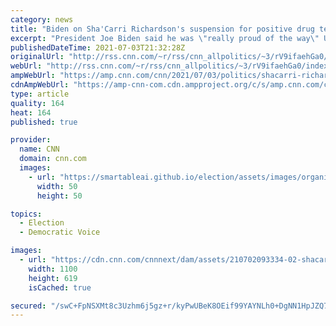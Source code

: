 ```yaml
---
category: news
title: "Biden on Sha'Carri Richardson's suspension for positive drug test: 'The rules are the rules'"
excerpt: "President Joe Biden said he was \"really proud of the way\" US track and field star Sha'Carri Richardson responded following a positive drug test and subsequent suspension that will prevent her from running in her signature event for Team USA in the Olympics later this month, but that \"everybody knows"
publishedDateTime: 2021-07-03T21:32:28Z
originalUrl: "http://rss.cnn.com/~r/rss/cnn_allpolitics/~3/rV9ifaehGa0/index.html"
webUrl: "http://rss.cnn.com/~r/rss/cnn_allpolitics/~3/rV9ifaehGa0/index.html"
ampWebUrl: "https://amp.cnn.com/cnn/2021/07/03/politics/shacarri-richardson-joe-biden-marijuana-test-olympics/index.html"
cdnAmpWebUrl: "https://amp-cnn-com.cdn.ampproject.org/c/s/amp.cnn.com/cnn/2021/07/03/politics/shacarri-richardson-joe-biden-marijuana-test-olympics/index.html"
type: article
quality: 164
heat: 164
published: true

provider:
  name: CNN
  domain: cnn.com
  images:
    - url: "https://smartableai.github.io/election/assets/images/organizations/cnn.com-50x50.jpg"
      width: 50
      height: 50

topics:
  - Election
  - Democratic Voice

images:
  - url: "https://cdn.cnn.com/cnnnext/dam/assets/210702093334-02-shacarri-richardson-super-tease.jpg"
    width: 1100
    height: 619
    isCached: true

secured: "/swC+FpNSXMt8c3Uzhm6j5gz+r/kyPwUBeK8OEif99YAYNLh0+DgNN1HpJZQ7tWP5scCPUbUe5YtYjPwhxmwtWtHZRKznSwM/oQUnknqNYnuRyYS2UHhV8L6kh9/Y9bPpizLE9hoVghu7hdgy78c3qqWL7TNBGQ8q89uEL9ORHoOo+RB9MKO9WbmIuOwpxjiLiMj8ITL6pZfbf0dHgSSZguAeAnLQszkV9WXEYLFbuDS4nIv07NOLhQ5/Rvu0XVuvySOwJMBTWHT9Rlr8U97oXUe1bmZnXPsxQdj8MU94FezKKmzsIsjWAcOhZnce9McLDTPFjCyt7x1S4L7+fQd3lnlcWo4lI1hiwvx7U9MfEs=;bnTkYJKedKN5yx1suIBrzg=="
---
```


